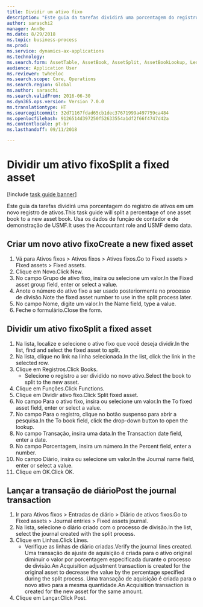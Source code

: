 ```yaml
--- 
title: Dividir um ativo fixo
description: "Este guia da tarefas dividirá uma porcentagem do registro de ativos em um novo registro de ativos."
author: saraschi2
manager: AnnBe
ms.date: 8/29/2018
ms.topic: business-process
ms.prod: 
ms.service: dynamics-ax-applications
ms.technology: 
ms.search.form: AssetTable, AssetBook, AssetSplit, AssetBookLookup, LedgerJournalTable, LedgerJournalTransAsset
audience: Application User
ms.reviewer: twheeloc
ms.search.scope: Core, Operations
ms.search.region: Global
ms.author: saraschi
ms.search.validFrom: 2016-06-30
ms.dyn365.ops.version: Version 7.0.0
ms.translationtype: HT
ms.sourcegitcommit: 32d71167fdad65cb1dec37671999a497759ca484
ms.openlocfilehash: 9126514d397250f52633554a1df2f66f4747d42a
ms.contentlocale: pt-br
ms.lasthandoff: 09/11/2018

---
```

# <a name="split-a-fixed-asset"></a><span data-ttu-id="b4b83-103">Dividir um ativo fixo</span><span class="sxs-lookup"><span data-stu-id="b4b83-103">Split a fixed asset</span></span>

[!include [task guide banner](../../includes/task-guide-banner.md)]

<span data-ttu-id="b4b83-104">Este guia da tarefas dividirá uma porcentagem do registro de ativos em um novo registro de ativos.</span><span class="sxs-lookup"><span data-stu-id="b4b83-104">This task guide will split a percentage of one asset book to a new asset book.</span></span>  <span data-ttu-id="b4b83-105">Usa os dados de função de contador e de demonstração de USMF.</span><span class="sxs-lookup"><span data-stu-id="b4b83-105">It uses the Accountant role and USMF demo data.</span></span>


## <a name="create-a-new-fixed-asset"></a><span data-ttu-id="b4b83-106">Criar um novo ativo fixo</span><span class="sxs-lookup"><span data-stu-id="b4b83-106">Create a new fixed asset</span></span>
1. <span data-ttu-id="b4b83-107">Vá para Ativos fixos > Ativos fixos > Ativos fixos.</span><span class="sxs-lookup"><span data-stu-id="b4b83-107">Go to Fixed assets > Fixed assets > Fixed assets.</span></span>
2. <span data-ttu-id="b4b83-108">Clique em Novo.</span><span class="sxs-lookup"><span data-stu-id="b4b83-108">Click New.</span></span>
3. <span data-ttu-id="b4b83-109">No campo Grupo de ativo fixo, insira ou selecione um valor.</span><span class="sxs-lookup"><span data-stu-id="b4b83-109">In the Fixed asset group field, enter or select a value.</span></span>
4. <span data-ttu-id="b4b83-110">Anote o número do ativo fixo a ser usado posteriormente no processo de divisão.</span><span class="sxs-lookup"><span data-stu-id="b4b83-110">Note the fixed asset number to use in the split process later.</span></span>
5. <span data-ttu-id="b4b83-111">No campo Nome, digite um valor.</span><span class="sxs-lookup"><span data-stu-id="b4b83-111">In the Name field, type a value.</span></span>
6. <span data-ttu-id="b4b83-112">Feche o formulário.</span><span class="sxs-lookup"><span data-stu-id="b4b83-112">Close the form.</span></span>

## <a name="split-a-fixed-asset"></a><span data-ttu-id="b4b83-113">Dividir um ativo fixo</span><span class="sxs-lookup"><span data-stu-id="b4b83-113">Split a fixed asset</span></span>
1. <span data-ttu-id="b4b83-114">Na lista, localize e selecione o ativo fixo que você deseja dividir.</span><span class="sxs-lookup"><span data-stu-id="b4b83-114">In the list, find and select the fixed asset to split.</span></span>
2. <span data-ttu-id="b4b83-115">Na lista, clique no link na linha selecionada.</span><span class="sxs-lookup"><span data-stu-id="b4b83-115">In the list, click the link in the selected row.</span></span>
3. <span data-ttu-id="b4b83-116">Clique em Registros.</span><span class="sxs-lookup"><span data-stu-id="b4b83-116">Click Books.</span></span>
    * <span data-ttu-id="b4b83-117">Selecione o registro a ser dividido no novo ativo.</span><span class="sxs-lookup"><span data-stu-id="b4b83-117">Select the book to split to the new asset.</span></span>  
4. <span data-ttu-id="b4b83-118">Clique em Funções.</span><span class="sxs-lookup"><span data-stu-id="b4b83-118">Click Functions.</span></span>
5. <span data-ttu-id="b4b83-119">Clique em Dividir ativo fixo.</span><span class="sxs-lookup"><span data-stu-id="b4b83-119">Click Split fixed asset.</span></span>
6. <span data-ttu-id="b4b83-120">No campo Para o ativo fixo, insira ou selecione um valor.</span><span class="sxs-lookup"><span data-stu-id="b4b83-120">In the To fixed asset field, enter or select a value.</span></span>
7. <span data-ttu-id="b4b83-121">No campo Para o registro, clique no botão suspenso para abrir a pesquisa.</span><span class="sxs-lookup"><span data-stu-id="b4b83-121">In the To book field, click the drop-down button to open the lookup.</span></span>
8. <span data-ttu-id="b4b83-122">No campo Transação, insira uma data.</span><span class="sxs-lookup"><span data-stu-id="b4b83-122">In the Transaction date field, enter a date.</span></span>
9. <span data-ttu-id="b4b83-123">No campo Porcentagem, insira um número.</span><span class="sxs-lookup"><span data-stu-id="b4b83-123">In the Percent field, enter a number.</span></span>
10. <span data-ttu-id="b4b83-124">No campo Diário, insira ou selecione um valor.</span><span class="sxs-lookup"><span data-stu-id="b4b83-124">In the Journal name field, enter or select a value.</span></span>
11. <span data-ttu-id="b4b83-125">Clique em OK.</span><span class="sxs-lookup"><span data-stu-id="b4b83-125">Click OK.</span></span>

## <a name="post-the-journal-transaction"></a><span data-ttu-id="b4b83-126">Lançar a transação de diário</span><span class="sxs-lookup"><span data-stu-id="b4b83-126">Post the journal transaction</span></span>
1. <span data-ttu-id="b4b83-127">Ir para Ativos fixos > Entradas de diário > Diário de ativos fixos.</span><span class="sxs-lookup"><span data-stu-id="b4b83-127">Go to Fixed assets > Journal entries > Fixed assets journal.</span></span>
2. <span data-ttu-id="b4b83-128">Na lista, selecione o diário criado com o processo de divisão.</span><span class="sxs-lookup"><span data-stu-id="b4b83-128">In the list, select the journal created with the split process.</span></span>
3. <span data-ttu-id="b4b83-129">Clique em Linhas.</span><span class="sxs-lookup"><span data-stu-id="b4b83-129">Click Lines.</span></span>
    * <span data-ttu-id="b4b83-130">Verifique as linhas de diário criadas.</span><span class="sxs-lookup"><span data-stu-id="b4b83-130">Verify the journal lines created.</span></span>  <span data-ttu-id="b4b83-131">Uma transação de ajuste de aquisição é criada para o ativo original diminuir o valor por porcentagem especificada durante o processo de divisão.</span><span class="sxs-lookup"><span data-stu-id="b4b83-131">An Acquisition adjustment transaction is created for the original asset to decrease the value by the percentage specified during the split process.</span></span>  <span data-ttu-id="b4b83-132">Uma transação de aquisição é criada para o novo ativo para a mesma quantidade.</span><span class="sxs-lookup"><span data-stu-id="b4b83-132">An Acquisition transaction is created for the new asset for the same amount.</span></span>  
4. <span data-ttu-id="b4b83-133">Clique em Lançar.</span><span class="sxs-lookup"><span data-stu-id="b4b83-133">Click Post.</span></span>


